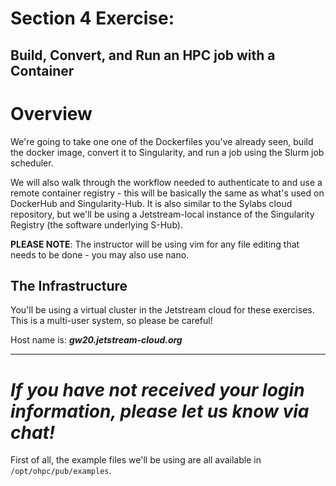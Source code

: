 # Section 4 Exercise: 
## Build, Convert, and Run an HPC job with a Container

# Overview

We're going to take one one of the Dockerfiles you've already seen, build the docker image, convert it to Singularity, and run a job using the Slurm job scheduler. 

We will also walk through the workflow needed to authenticate to and use a remote container registry - this will be basically the  same as what's used on DockerHub and Singularity-Hub.  It is also similar to the Sylabs cloud repository, but we'll be using a 
Jetstream-local instance of the Singularity Registry (the software underlying S-Hub).

**PLEASE NOTE**: The instructor will be using vim for any file editing that needs to be done - you may also use nano. 

## The Infrastructure

You'll be using a virtual cluster in the Jetstream cloud for these exercises. This is a multi-user system, so please be careful!

Host name is: ***gw20.jetstream-cloud.org***

-----
*If you have not received your login information, please let us know via chat!*
=====

First of all, the example files we'll be using are all available in `/opt/ohpc/pub/examples`.
